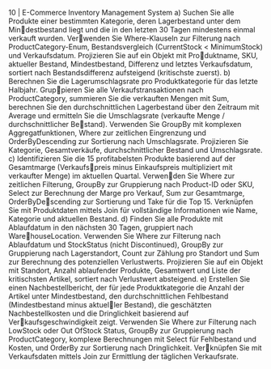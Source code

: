 10 | E-Commerce Inventory Management System
a) Suchen Sie alle Produkte einer bestimmten Kategorie, deren Lagerbestand unter dem Mindestbestand liegt und die in den letzten 30 Tagen mindestens einmal verkauft wurden. Verwenden Sie Where-Klauseln zur Filterung nach ProductCategory-Enum, Bestandsvergleich
(CurrentStock < MinimumStock) und Verkaufsdatum. Projizieren Sie auf ein Objekt mit Produktname, SKU, aktueller Bestand, Mindestbestand, Differenz und letztes Verkaufsdatum,
sortiert nach Bestandsdifferenz aufsteigend (kritischste zuerst).
b) Berechnen Sie die Lagerumschlagsrate pro Produktkategorie für das letzte Halbjahr. Gruppieren Sie alle Verkaufstransaktionen nach ProductCategory, summieren Sie die verkauften
Mengen mit Sum, berechnen Sie den durchschnittlichen Lagerbestand über den Zeitraum
mit Average und ermitteln Sie die Umschlagsrate (verkaufte Menge / durchschnittlicher Bestand). Verwenden Sie GroupBy mit komplexen Aggregatfunktionen, Where zur zeitlichen
Eingrenzung und OrderByDescending zur Sortierung nach Umschlagsrate. Projizieren Sie
Kategorie, Gesamtverkäufe, durchschnittlicher Bestand und Umschlagsrate.
c) Identifizieren Sie die 15 profitabelsten Produkte basierend auf der Gesamtmarge (Verkaufspreis minus Einkaufspreis multipliziert mit verkaufter Menge) im aktuellen Quartal. Verwenden Sie Where zur zeitlichen Filterung, GroupBy zur Gruppierung nach Product-ID oder
SKU, Select zur Berechnung der Marge pro Verkauf, Sum zur Gesamtmarge, OrderByDescending zur Sortierung und Take für die Top 15. Verknüpfen Sie mit Produktdaten mittels
Join für vollständige Informationen wie Name, Kategorie und aktuellen Bestand.
d) Finden Sie alle Produkte mit Ablaufdatum in den nächsten 30 Tagen, gruppiert nach WarehouseLocation. Verwenden Sie Where zur Filterung nach Ablaufdatum und StockStatus
(nicht Discontinued), GroupBy zur Gruppierung nach Lagerstandort, Count zur Zählung pro
Standort und Sum zur Berechnung des potenziellen Verlustwerts. Projizieren Sie auf ein
Objekt mit Standort, Anzahl ablaufender Produkte, Gesamtwert und Liste der kritischsten
Artikel, sortiert nach Verlustwert absteigend.
e) Erstellen Sie einen Nachbestellbericht, der für jede Produktkategorie die Anzahl der Artikel
unter Mindestbestand, den durchschnittlichen Fehlbestand (Mindestbestand minus aktueller Bestand), die geschätzten Nachbestellkosten und die Dringlichkeit basierend auf Verkaufsgeschwindigkeit zeigt. Verwenden Sie Where zur Filterung nach LowStock oder Out
OfStock Status, GroupBy zur Gruppierung nach ProductCategory, komplexe Berechnungen
mit Select für Fehlbestand und Kosten, und OrderBy zur Sortierung nach Dringlichkeit. Verknüpfen Sie mit Verkaufsdaten mittels Join zur Ermittlung der täglichen Verkaufsrate.
